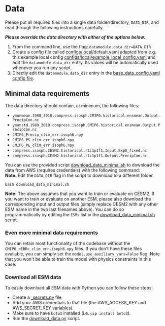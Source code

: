 # Data

Please put all required files into a single data folder/directory, ``DATA_DIR``, and read through the following instructions carefully.

***Please override the data directory with either of the options below:***
   1) From the command line, use the flag: ``datamodule.data_dir=DATA_DIR``
   2) Create a config file called [configs/local/](configs/local)default.yaml adapted 
  from e.g. this example local config [configs/local/example_local_config.yaml](configs/local/example_local_config.yaml) and edit the ``datamodule.data_dir`` entry.
  Its values will be automatically used whenever you run any script.
   3) Directly edit the ``datamodule.data_dir`` entry in the [base_data_config.yaml config file](configs/datamodule/base_data_config.yaml). 

## Minimal data requirements
The data directory should contain, at minimum, the following files:

- ``ymonmean.1980_2010.compress.isosph.CMIP6.historical.ensmean.Output.PrecipCon.nc``
- ``ymonstd.1980_2010.compress.isosph.CMIP6.historical.ensmean.Output.PrecipCon.nc``
- ``CMIP6_Precip_clim_err.isoph6.npy``
- ``CMIP6_PS_clim_err.isoph6.npy``
- ``CMIP6_PE_clim_err.isoph6.npy``
- ``compress.isosph.CESM2.historical.r1i1p1f1.Input.Exp8_fixed.nc``
- ``compress.isosph.CESM2.historical.r1i1p1f1.Output.PrecipCon.nc``

You can use the provided script [download_data_minimal.sh](download_data_minimal.sh) 
to download the data from AWS (requires credentials) with the following command:
<br>**Note:** Edit the ``DATA_DIR`` flag in the script to download to a different folder.

    bash download_data_minimal.sh

**Note:** The above assumes that you want to train or evaluate on CESM2.
If you want to train or evaluate on another ESM, please also download the corresponding input and output files 
(simply replace CESM2 with any other ESM name in the two last filenames above).
You can do so programmatically by editing the ``ESMs`` list in the [download_data_minimal.sh](download_data_minimal.sh) script.

### Even more minimal data requirements

You can retain most functionality of the codebase without the ``CMIP6_<ERR>_clim_err.isoph6.npy`` files.
If you don't have these files available, you can simply set the ``model.use_auxiliary_vars=False`` flag.
Note that you won't be able to train the model with physics constraints in this case.

### Download all ESM data
To easily download all ESM data with Python you can follow these steps:
  
- Create a [_secrets.py](_secrets.py) file 
- Add your AWS credentials to that file (the AWS_ACCESS_KEY and AWS_SECRET_KEY variables).
- Make sure to have ``boto3`` installed (i.e. ``pip install boto3``).
- Run the [download_data.py](download_data.py) script.
